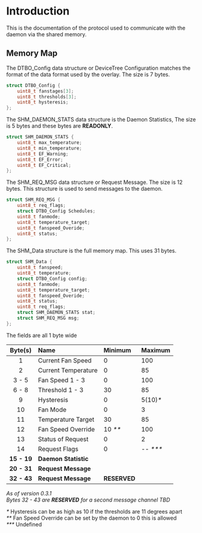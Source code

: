 # Introduction

This is the documentation of the protocol used to communicate with the daemon via the shared memory.

## Memory Map

The DTBO_Config data structure or DeviceTree Configuration matches the format of the data format used by the overlay.  The size is 7 bytes.

```C
struct DTBO_Config {
    uint8_t fanstages[3];
    uint8_t thresholds[3];
    uint8_t hysteresis;
};
```

The SHM_DAEMON_STATS data structure is the Daemon Statistics, The size is 5 bytes and these bytes are **READONLY**.

```C
struct SHM_DAEMON_STATS {
    uint8_t max_temperature;
    uint8_t min_temperature;
    uint8_t EF_Warning;
    uint8_t EF_Error;
    uint8_t EF_Critical;
};
```

The SHM_REQ_MSG data structure or Request Message. The size is 12 bytes.  This structure is used to send messages to the daemon.

```C
struct SHM_REQ_MSG {
    uint8_t req_flags;
    struct DTBO_Config Schedules;
    uint8_t fanmode;
    uint8_t temperature_target;
    uint8_t fanspeed_Overide;
    uint8_t status;
};
```

The SHM_Data structure is the full memory map. This uses 31 bytes.

```C
struct SHM_Data {
    uint8_t fanspeed;
    uint8_t temperature;
    struct DTBO_Config config;
    uint8_t fanmode;
    uint8_t temperature_target;
    uint8_t fanspeed_Overide;
    uint8_t status;
    uint8_t req_flags;
    struct SHM_DAEMON_STATS stat;
    struct SHM_REQ_MSG msg;
};
```

The fields are all 1 byte wide

| Byte(s)   | Name                  | Minimum   | Maximum   |
| :-------: | :-------------------- | :-------- | :-------- |
| 1         | Current Fan Speed     | 0         | 100       |
| 2         | Current Temperature   | 0         | 85        |
| 3 - 5     | Fan Speed 1 - 3       | 0         | 100       |
| 6 - 8     | Threshold 1 - 3       | 30        | 85        |
| 9         | Hysteresis            | 0         | 5(10)*\** |
| 10        | Fan Mode              | 0         | 3         |
| 11        | Temperature Target    | 30        | 85        |
| 12        | Fan Speed Override    | 10 *\*\** | 100       |
| 13        | Status of Request     | 0         | 2         |  
| 14        | Request Flags         | 0         | -- *\*\*\**|
| **15 - 19**| **Daemon Statistic** |           |           |
| **20 - 31**| **Request Message**  |           |           |
| **32 - 43**| **Request Message**  | **RESERVED**          |

*As of version 0.3.1*  
*Bytes 32 - 43 are **RESERVED** for a second message channel TBD*

*\**     Hysteresis can be as high as 10 if the thresholds are 11 degrees apart  
*\*\**   Fan Speed Override can be set by the daemon to 0 this is allowed  
*\*\*\** Undefined
